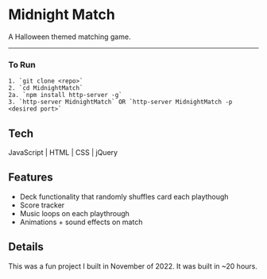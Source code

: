 # Midnight Match

A Halloween themed matching game.

---

### To Run

```
1. `git clone <repo>`
2. `cd MidnightMatch`
2a. `npm install http-server -g`
3. `http-server MidnightMatch` OR `http-server MidnightMatch -p <desired port>`
```

## Tech

JavaScript | HTML | CSS | jQuery 

## Features 

- Deck functionality that randomly shuffles card each playthough
- Score tracker
- Music loops on each playthrough
- Animations + sound effects on match

## Details

This was a fun project I built in November of 2022. It was built in ~20 hours.



